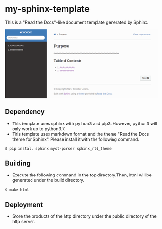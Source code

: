 # my-sphinx-template
This is a "Read the Docs"-like document template generated by Sphinx.

![Thumbnail](https://github.com/tomoten-umino/my-sphinx-template/blob/images/thumbnail.png)

## Dependency
- This template uses sphinx with python3 and pip3. However, python3 will only work up to python3.7.
- This template uses markdown format and the theme "Read the Docs theme for Sphinx". Please install it with the following command.

```shell
$ pip install sphinx myst-parser sphinx_rtd_theme
```

## Building
- Execute the following command in the top directory.Then, html will be generated under the build directory.

```shell
$ make html
```

## Deployment
- Store the products of the http directory under the public directory of the http server.
